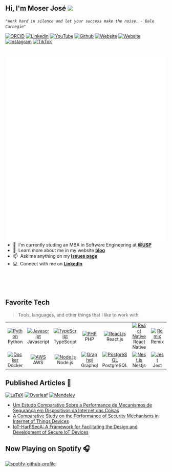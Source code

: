 ## Hi, I'm Moser José <img src="https://media.giphy.com/media/hvRJCLFzcasrR4ia7z/giphy.gif" width="30" >

_`"Work hard in silence and let your success make the noise. - Dale Carnegie"`_<be>

[![ORCID](https://img.shields.io/badge/ORCID-A6CE39?style=flat-square&logo=orcid&logoColor=white)](https://orcid.org/0000-0002-9374-2091)
[![Linkedin](https://img.shields.io/badge/LinkedIn-0077B5?style=flat-square&logo=linkedin&logoColor=white)](https://linkedin.com/in/moser-jose)
[![YouTube](https://komarev.com/ghpvc/?username=moser-jose&style=flat-square)](https://github.com/moser-jose)
[![Github](https://img.shields.io/github/followers/moser-jose?style=flat-square&logo=github&color=red)](https://github.com/moser-jose)
[![Website](https://img.shields.io/website?url=https%3A%2F%2Fmoserjose.com&style=flat-square
)](https://moserjose.com)
[![Website](https://img.shields.io/youtube/channel/views/UC1v8-gaGTQCyNJvL4xXcI-g?style=flat-square&logo=youtube
)](https://www.youtube.com/@moserando)
[![Instagram](https://img.shields.io/badge/Instagram-E4405F?style=flat-square&logo=instagram&logoColor=white)](https://instagram.com/mosmmy) 
[![TikTok](https://img.shields.io/badge/TikTok-000000?style=flat-square&logo=tiktok&logoColor=white)](https://tiktok.com/@mosmmy)

<br>

<a href="#macropower-title">
  <img src="https://raw.githubusercontent.com/moser-jose/mo-stats/master/generated/overview.svg#gh-dark-mode-only" alt="macropower" align="right" />
  <img src="https://raw.githubusercontent.com/moser-jose/mo-stats/master/generated/overview.svg#gh-light-mode-only" alt="macropower" align="right" />
</a>

- :seedling: &nbsp;I’m currently studing an MBA in Software Engineering at **[@USP]**
- :book: &nbsp;Learn more about me in my website **[blog]**
- :mailbox: &nbsp;Ask me anything on my **[issues page]**
- :computer: &nbsp;Connect with me on **[LinkedIn]**

<br>
<br>
<br>

<h2 align="left" id="moser-jose">Favorite Tech</h2>

> Tools, languages, and other things that I like to work with.

<table>
  <tr>
    <td align="center" width="96">
      <a href="#moser-jose">
        <img src="https://upload.wikimedia.org/wikipedia/commons/c/c3/Python-logo-notext.svg" width="48" height="48" alt="Python" />
      </a>
      <br>Python
    </td>
    <td align="center" width="96">
      <a href="#moser-jose">
        <img src="https://upload.wikimedia.org/wikipedia/commons/9/99/Unofficial_JavaScript_logo_2.svg" width="48" height="48" alt="Javascript" />
      </a>
      <br>Javascript
    </td>
    <td align="center" width="96">
      <a href="#moser-jose">
        <img src="https://upload.wikimedia.org/wikipedia/commons/4/4c/Typescript_logo_2020.svg" width="48" height="48" alt="TypeScript" />
      </a>
      <br>TypeScript
    </td>
    <td align="center" width="96">
      <a href="#moser-jose">
        <img src="https://upload.wikimedia.org/wikipedia/commons/2/27/PHP-logo.svg" width="48" height="48" alt="PHP" />
      </a>
      <br>PHP
    </td>
    <td align="center" width="96">
      <a href="#moser-jose">
        <img src="https://upload.wikimedia.org/wikipedia/commons/a/a7/React-icon.svg" width="48" height="48" alt="React.js" />
      </a>
      <br>React.js
    </td>
    <td align="center" width="96">
      <a href="#moser-jose">
        <img src="https://upload.wikimedia.org/wikipedia/commons/a/a7/React-icon.svg" width="48" height="48" alt="React Native" />
      </a>
      <br>React Native
    </td>
    <td align="center" width="96">
      <a href="#moser-jose" >
        <img src="https://remix.run/_brand/remix-letter-glowing.svg" width="48" height="48" alt="Remix" />
      </a>
      <br>Remix
    </td>
    <td align="center" width="96"> 
      <a href="#moser-jose" >
        <img src="./img/nextjs.svg" width="48" height="48" alt="Next.js" />
      </a>
      <br>Next.js
    </td>
    <td align="center"  width="96">
      <a href="#moser-jose">
        <img src="https://www.svgrepo.com/download/373591/expo.svg" width="48" height="48" alt="Expo" />
      </a>
      <br>Expo
    </td>
    <td align="center" width="96">
      <a href="#moser-jose" >
        <img src="https://www.svgrepo.com/download/353985/laravel.svg" width="48" height="48" alt="Laravel" />
      </a>
      <br>Laravel
    </td>
  </tr>
    <tr>
    <td align="center" width="96">
      <a href="#moser-jose">
        <img src="https://www.svgrepo.com/download/373553/docker.svg" width="48" height="48" alt="Docker" />
      </a>
      <br>Docker
    </td>
    <td align="center" width="96">
      <a href="#moser-jose">
        <img src="https://www.svgrepo.com/download/448266/aws.svg" width="48" height="48" alt="AWS" />
      </a>
      <br>AWS
    </td>
    <td align="center" width="96">
      <a href="#moser-jose">
        <img src="https://www.svgrepo.com/download/452075/node-js.svg" width="48" height="48" alt="Node.js" />
      </a>
      <br>Node.js
    </td>
    <td align="center" width="96">
      <a href="#moser-jose">
        <img src="https://www.svgrepo.com/download/353834/graphql.svg" width="48" height="48" alt="Graphql" />
      </a>
      <br>Graphql
    </td>
    <td align="center" width="96">
      <a href="#moser-jose">
        <img src="https://www.svgrepo.com/download/303301/postgresql-logo.svg" width="48" height="48" alt="PostgreSQL" />
      </a>
      <br>PostgreSQL
    </td>
    <td align="center" width="96">
      <a href="#moser-jose">
        <img src="https://www.svgrepo.com/download/354107/nestjs.svg" width="48" height="48" alt="Nest.js" />
      </a>
      <br>Nestjs
    </td>
    <td align="center" width="96">
      <a href="#moser-jose" >
        <img src="https://www.svgrepo.com/download/353930/jest.svg" width="48" height="48" alt="Jest" />
      </a>
      <br>Jest
    </td>
    <td align="center" width="96"> 
      <a href="#moser-jose" >
        <img src="https://www.svgrepo.com/download/373776/light-prisma.svg" width="48" height="48" alt="Prisma" />
      </a>
      <br>Prisma
    </td>
    <td align="center"  width="96">
      <a href="#moser-jose">
        <img src="https://www.svgrepo.com/download/374118/tailwind.svg" width="48" height="48" alt="Tailwind" />
      </a>
      <br>Tailwind
    </td>
    <td align="center" width="96">
      <a href="#moser-jose" >
        <img src="https://user-images.githubusercontent.com/958486/218346783-72be5ae3-b953-4dd7-b239-788a882fdad6.svg" width="48" height="48" alt="Grafana" />
      </a>
      <br>Zustand
    </td>
  </tr>
</table>

## Published Articles :bookmark:
<a href="#"><img alt="LaTeX" src="https://img.shields.io/badge/LaTeX-%23008000.svg?logo=latex&logoColor=white"></a>
<a href="#"><img alt="Overleaf" src="https://img.shields.io/badge/Overleaf-%234ea94b.svg?logo=overleaf&logoColor=white"></a>
<a href="#"><img alt="Mendeley" src="https://img.shields.io/badge/Mendeley-%23E60012.svg?logo=mendeley&logoColor=white"></a>
<ul>
  
  <li>
     <a href="https://revista.ispsn.org/index.php/rsn/article/view/216" >
     Um Estudo Comparativo Sobre a Performance de Mecanismos de Segurança em Dispositivos da Internet das Coisas
    </a>
  </li>
    <li>
     <a href="https://doi.org/10.20944/preprints202306.0529.v1" >
       A Comparative Study on the Performance of Security Mechanisms in Internet of Things Devices
    </a>
    </li>
  <li>
     <a href="https://doi.org/10.1145/3339252.3340514" >
       IoT-HarPSecA: A Framework for Facilitating the Design and Development of Secure loT Devices
    </a>
  </li>
</ul>

<h2 align="left" id="moser-jose">Now Playing on Spotify 🎧</h2>

[![spotify-github-profile](https://spotify-github-profile.kittinanx.com/api/view?uid=31ysjk6lm4yfllc3tkk5pccomv7e&cover_image=true&theme=natemoo-re&show_offline=true&background_color=121212&interchange=false&bar_color=53b14f&bar_color_cover=true)](https://spotify-github-profile.kittinanx.com/api/view?uid=31ysjk6lm4yfllc3tkk5pccomv7e&redirect=true)

<!-- links -->

[@USP]: https://usp.br "USP Home"
[issues page]: https://github.com/moser-jose/moser-jose/issues "moser-jose/issues"
[linkedin]: https://www.linkedin.com/in/moser-jose "Moser José LinkedIn"
[website]: https://moserjose.com "Moser José/website"
[blog]: https://moserjose.com "My Blog"
